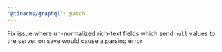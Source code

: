 ```yaml
---
'@tinacms/graphql': patch
---
```


Fix issue where un-normalized rich-text fields which send `null` values to the server on save would cause a parsing error
